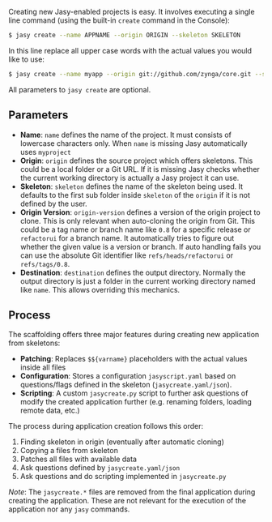 Creating new Jasy-enabled projects is easy. It involves executing a single line command (using the built-in `create` command in the Console):

```bash
$ jasy create --name APPNAME --origin ORIGIN --skeleton SKELETON
```

In this line replace all upper case words with the actual values you would like to use:

```bash
$ jasy create --name myapp --origin git://github.com/zynga/core.git --skeleton application
```

All parameters to `jasy create` are optional.

## Parameters

- **Name**: `name` defines the name of the project. It must consists of lowercase characters only. When `name` is missing Jasy automatically uses `myproject`
- **Origin**: `origin` defines the source project which offers skeletons. This could be a local folder or a Git URL. If it is missing Jasy checks whether the current working directory is actually a Jasy project it can use.
- **Skeleton**: `skeleton` defines the name of the skeleton being used. It defaults to the first sub folder inside `skeleton` of the `origin` if it is not defined by the user.
- **Origin Version**: `origin-version` defines a version of the origin project to clone. This is only relevant when auto-cloning the origin from Git. This could be a tag name or branch name like `0.8` for a specific release or `refactorui` for a branch name. It automatically tries to figure out whether the given value is a version or branch. If auto handling fails you can use the absolute Git identifier like `refs/heads/refactorui` or `refs/tags/0.8`.
- **Destination**: `destination` defines the output directory. Normally the output directory is just a folder in the current working directory named like `name`. This allows overriding this mechanics.

## Process

The scaffolding offers three major features during creating new application from skeletons:

* **Patching**: Replaces `$${varname}` placeholders with the actual values inside all files
* **Configuration**: Stores a configuration `jasyscript.yaml` based on questions/flags defined in the skeleton (`jasycreate.yaml/json`). 
* **Scripting**: A custom `jasycreate.py` script to further ask questions of modify the created application further (e.g. renaming folders, loading remote data, etc.)

The process during application creation follows this order:

1. Finding skeleton in origin (eventually after automatic cloning)
2. Copying a files from skeleton
3. Patches all files with available data
4. Ask questions defined by `jasycreate.yaml/json`
5. Ask questions and do scripting implemented in `jasycreate.py`

*Note*: The `jasycreate.*` files are removed from the final application during creating the application. These are not relevant for the execution of the application nor any `jasy` commands.